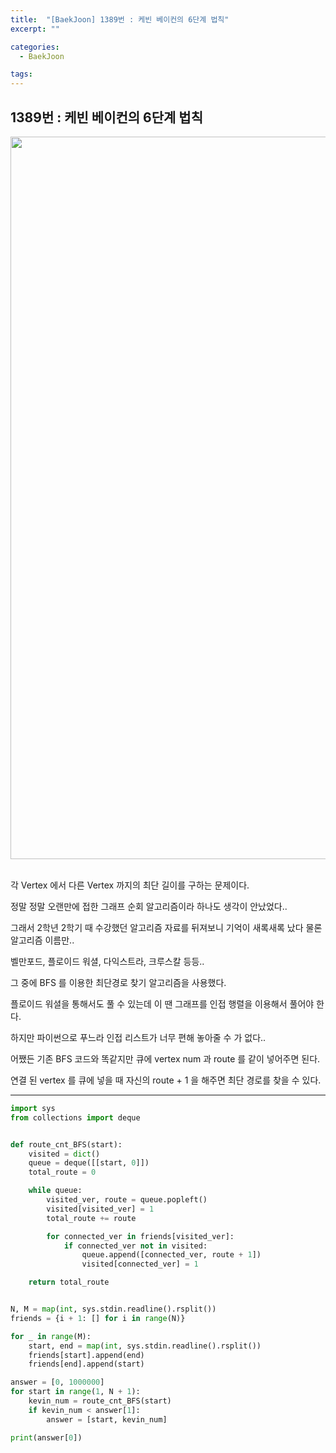 ```yaml
---
title:  "[BaekJoon] 1389번 : 케빈 베이컨의 6단계 법칙"
excerpt: ""

categories:
  - BaekJoon

tags:
---
```


## 1389번 : 케빈 베이컨의 6단계 법칙

<center><img width="1156" alt="Kevin" src="https://user-images.githubusercontent.com/54533309/92387591-c6033c80-f150-11ea-8d8b-1dcc1c2e0398.png">
</center>

<br>

각 Vertex 에서 다른 Vertex 까지의 최단 길이를 구하는 문제이다.

정말 정말 오랜만에 접한 그래프 순회 알고리즘이라 하나도 생각이 안났었다..

그래서 2학년 2학기 때 수강했던 알고리즘 자료를 뒤져보니 기억이 새록새록 났다 물론 알고리즘 이름만..

벨만포드, 플로이드 워셜, 다익스트라, 크루스칼 등등..

그 중에 BFS 를 이용한 최단경로 찾기 알고리즘을 사용했다.

플로이드 워셜을 통해서도 풀 수 있는데 이 땐 그래프를 인접 행렬을 이용해서 풀어야 한다.

하지만 파이썬으로 푸느라 인접 리스트가 너무 편해 놓아줄 수 가 없다..

어쨌든 기존 BFS 코드와 똑같지만 큐에 vertex num 과 route 를 같이 넣어주면 된다.

연결 된 vertex 를 큐에 넣을 때 자신의 route + 1 을 해주면 최단 경로를 찾을 수 있다.

---

```python
import sys
from collections import deque


def route_cnt_BFS(start):
	visited = dict()
	queue = deque([[start, 0]])
	total_route = 0

	while queue:
		visited_ver, route = queue.popleft()
		visited[visited_ver] = 1
		total_route += route

		for connected_ver in friends[visited_ver]:
			if connected_ver not in visited:
				queue.append([connected_ver, route + 1])
				visited[connected_ver] = 1

	return total_route


N, M = map(int, sys.stdin.readline().rsplit())
friends = {i + 1: [] for i in range(N)}

for _ in range(M):
	start, end = map(int, sys.stdin.readline().rsplit())
	friends[start].append(end)
	friends[end].append(start)

answer = [0, 1000000]
for start in range(1, N + 1):
	kevin_num = route_cnt_BFS(start)
	if kevin_num < answer[1]:
		answer = [start, kevin_num]

print(answer[0])
```
